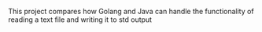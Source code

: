 This project compares how Golang and Java can handle the functionality of reading a text file and writing it to std output
